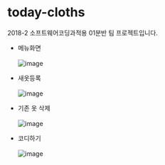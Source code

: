 # today-cloths

2018-2 소프트웨어코딩과적용 01분반 팀 프로젝트입니다.

* 메뉴화면<br><br>
![image](https://github.com/HanWool-Jeong/today-cloths/assets/67956068/679d66ea-6c02-4bc7-96d1-c71f3c693c2a)

* 새옷등록<br><br>
![image](https://github.com/HanWool-Jeong/today-cloths/assets/67956068/89ae7fba-a316-4d87-9663-43f42c5f1e66)

* 기존 옷 삭제<br><br>
![image](https://github.com/HanWool-Jeong/today-cloths/assets/67956068/5e8d58de-bd91-400f-bc26-58016d13fd29)

* 코디하기<br><br>
![image](https://github.com/HanWool-Jeong/today-cloths/assets/67956068/55cc060e-2c3f-4131-83c9-191d8495bb05)

